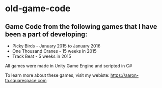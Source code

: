 # old-game-code

## Game Code from the following games that I have been a part of developing:
- Picky Birds - January 2015 to January 2016
- One Thousand Cranes - 15 weeks in 2015
- Track Beat - 5 weeks in 2015

All games were made in Unity Game Engine and scripted in C#

To learn more about these games, visit my webiste: https://aaron-ta.squarespace.com
